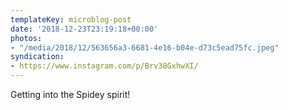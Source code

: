 ```yaml
---
templateKey: microblog-post
date: '2018-12-23T23:19:18+00:00'
photos:
- "/media/2018/12/563656a3-6681-4e16-b04e-d73c5ead75fc.jpeg"
syndication:
- https://www.instagram.com/p/Brv38GxhwXI/
---
```


Getting into the Spidey spirit!

